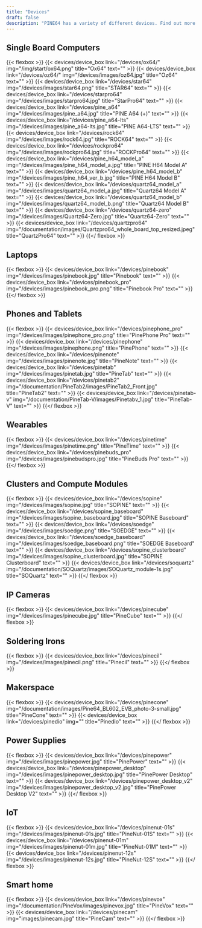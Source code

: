 ```yaml
---
title: "Devices"
draft: false
description: "PINE64 has a variety of different devices. Find out more!"
---
```


## Single Board Computers

{{< flexbox >}}
    {{< devices/device_box link="/devices/ox64/" img="/img/start/ox64.png" title="Ox64" text="" >}}
    {{< devices/device_box link="/devices/oz64/" img="/devices/images/oz64.jpg" title="Oz64" text="" >}}
    {{< devices/device_box link="/devices/star64" img="/devices/images/star64.png" title="STAR64" text="" >}}
    {{< devices/device_box link="/devices/starpro64" img="/devices/images/starpro64.jpg" title="StarPro64" text="" >}}
    {{< devices/device_box link="/devices/pine_a64" img="/devices/images/pine_a64.jpg" title="PINE A64 (+)" text="" >}}
    {{< devices/device_box link="/devices/pine_a64-lts" img="/devices/images/pine_a64-lts.jpg" title="PINE A64-LTS" text="" >}}
    {{< devices/device_box link="/devices/rock64" img="/devices/images/rock64.jpg" title="ROCK64" text="" >}}
    {{< devices/device_box link="/devices/rockpro64" img="/devices/images/rockpro64.jpg" title="ROCKPro64" text="" >}}
    {{< devices/device_box link="/devices/pine_h64_model_a" img="/devices/images/pine_h64_model_a.jpg" title="PINE H64 Model A" text="" >}}
    {{< devices/device_box link="/devices/pine_h64_model_b" img="/devices/images/pine_h64_ver_b.jpg" title="PINE H64 Model B" text="" >}}
    {{< devices/device_box link="/devices/quartz64_model_a" img="/devices/images/quartz64_model_a.jpg" title="Quartz64 Model A" text="" >}}
    {{< devices/device_box link="/devices/quartz64_model_b" img="/devices/images/quartz64_model_b.png" title="Quartz64 Model B" text="" >}}
    {{< devices/device_box link="/devices/quartz64-zero" img="/devices/images/Quartz64-Zero.jpg" title="Quartz64-Zero" text="" >}}
    {{< devices/device_box link="/devices/quartzpro64" img="/documentation/images/Quartzpro64_whole_board_top_resized.jpeg" title="QuartzPro64" text="" >}}
{{</ flexbox >}}

## Laptops

{{< flexbox >}}
    {{< devices/device_box link="/devices/pinebook" img="/devices/images/pinebook.jpg" title="Pinebook" text="" >}}
    {{< devices/device_box link="/devices/pinebook_pro" img="/devices/images/pinebook_pro.png" title="Pinebook Pro" text="" >}}
{{</ flexbox >}}

## Phones and Tablets

{{< flexbox >}}
    {{< devices/device_box link="/devices/pinephone_pro" img="/devices/images/pinephone_pro.png" title="PinePhone Pro" text="" >}}
    {{< devices/device_box link="/devices/pinephone" img="/devices/images/pinephone.png" title="PinePhone" text="" >}}
    {{< devices/device_box link="/devices/pinenote" img="/devices/images/pinenote.jpg" title="PineNote" text="" >}}
    {{< devices/device_box link="/devices/pinetab" img="/devices/images/pinetab.jpg" title="PineTab" text="" >}}
    {{< devices/device_box link="/devices/pinetab2" img="/documentation/PineTab2/images/PineTab2_Front.jpg" title="PineTab2" text="" >}}
    {{< devices/device_box link="/devices/pinetab-v" img="/documentation/PineTab-V/images/Pinetabv_1.jpg" title="PineTab-V" text="" >}}
{{</ flexbox >}}

## Wearables

{{< flexbox >}}
    {{< devices/device_box link="/devices/pinetime" img="/devices/images/pinetime.png" title="PineTime" text="" >}}
    {{< devices/device_box link="/devices/pinebuds_pro" img="/devices/images/pinebudspro.jpg" title="PineBuds Pro" text="" >}}
{{</ flexbox >}}

## Clusters and Compute Modules

{{< flexbox >}}
    {{< devices/device_box link="/devices/sopine" img="/devices/images/sopine.jpg" title="SOPINE" text="" >}}
    {{< devices/device_box link="/devices/sopine_baseboard" img="/devices/images/sopine_baseboard.jpg" title="SOPINE Baseboard" text="" >}}
    {{< devices/device_box link="/devices/soedge" img="/devices/images/soedge.png" title="SOEDGE" text="" >}}
    {{< devices/device_box link="/devices/soedge_baseboard" img="/devices/images/soedge_baseboard.png" title="SOEDGE Baseboard" text="" >}}
    {{< devices/device_box link="/devices/sopine_clusterboard" img="/devices/images/sopine_clusterboard.jpg" title="SOPINE Clusterboard" text="" >}}
    {{< devices/device_box link="/devices/soquartz" img="/documentation/SOQuartz/images/SOQuartz_module-1s.jpg" title="SOQuartz" text="" >}}
{{</ flexbox >}}

## IP Cameras

{{< flexbox >}}
    {{< devices/device_box link="/devices/pinecube" img="/devices/images/pinecube.jpg" title="PineCube" text="" >}}
{{</ flexbox >}}

## Soldering Irons

{{< flexbox >}}
    {{< devices/device_box link="/devices/pinecil" img="/devices/images/pinecil.png" title="Pinecil" text="" >}}
{{</ flexbox >}}

## Makerspace

{{< flexbox >}}
    {{< devices/device_box link="/devices/pinecone" img="/documentation/images/Pine64_BL602_EVB_photo-3-small.jpg" title="PineCone" text="" >}}
    {{< devices/device_box link="/devices/pinedio" img="" title="Pinedio" text="" >}}
{{</ flexbox >}}

## Power Supplies

{{< flexbox >}}
    {{< devices/device_box link="/devices/pinepower" img="/devices/images/pinepower.jpg" title="PinePower" text="" >}}
    {{< devices/device_box link="/devices/pinepower_desktop" img="/devices/images/pinepower_desktop.jpg" title="PinePower Desktop" text="" >}}
    {{< devices/device_box link="/devices/pinepower_desktop_v2" img="/devices/images/pinepower_desktop_v2.jpg" title="PinePower Desktop V2" text="" >}}
{{</ flexbox >}}

## IoT

{{< flexbox >}}
    {{< devices/device_box link="/devices/pinenut-01s" img="/devices/images/pinenut-01s.jpg" title="PineNut-01S" text="" >}}
    {{< devices/device_box link="/devices/pinenut-01m" img="/devices/images/pinenut-01m.jpg" title="PineNut-01M" text="" >}}
    {{< devices/device_box link="/devices/pinenut-12s" img="/devices/images/pinenut-12s.jpg" title="PineNut-12S" text="" >}}
{{</ flexbox >}}

## Smart home
{{< flexbox >}}
    {{< devices/device_box link="/devices/pinevox" img="/documentation/PineVox/images/pinevox.jpg" title="PineVox" text="" >}}
    {{< devices/device_box link="/devices/pinecam" img="images/pinecam.jpg" title="PineCam" text="" >}}
{{</ flexbox >}}
